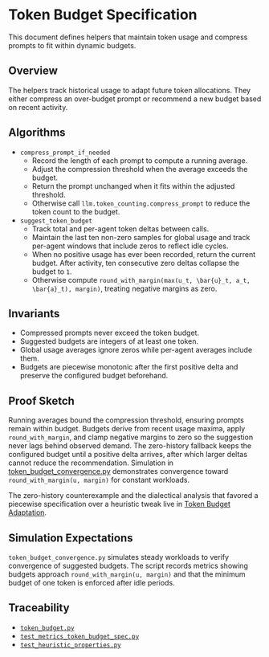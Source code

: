 # Token Budget Specification

This document defines helpers that maintain token usage and compress prompts to
fit within dynamic budgets.

## Overview

The helpers track historical usage to adapt future token allocations. They
either compress an over-budget prompt or recommend a new budget based on recent
activity.

## Algorithms

- `compress_prompt_if_needed`
    - Record the length of each prompt to compute a running average.
    - Adjust the compression threshold when the average exceeds the budget.
    - Return the prompt unchanged when it fits within the adjusted threshold.
    - Otherwise call `llm.token_counting.compress_prompt` to reduce the token
      count to the budget.
- `suggest_token_budget`
    - Track total and per-agent token deltas between calls.
    - Maintain the last ten non-zero samples for global usage and track
      per-agent windows that include zeros to reflect idle cycles.
    - When no positive usage has ever been recorded, return the current
      budget. After activity, ten consecutive zero deltas collapse the budget
      to `1`.
    - Otherwise compute
      `round_with_margin(max(u_t, \bar{u}_t, a_t, \bar{a}_t), margin)`,
      treating negative margins as zero.

## Invariants

- Compressed prompts never exceed the token budget.
- Suggested budgets are integers of at least one token.
- Global usage averages ignore zeros while per-agent averages include them.
- Budgets are piecewise monotonic after the first positive delta and preserve
  the configured budget beforehand.

## Proof Sketch

Running averages bound the compression threshold, ensuring prompts remain
within budget. Budgets derive from recent usage maxima, apply
`round_with_margin`, and clamp negative margins to zero so the suggestion never
lags behind observed demand. The zero-history fallback keeps the configured
budget until a positive delta arrives, after which larger deltas cannot reduce
the recommendation. Simulation in
[token_budget_convergence.py](../../scripts/token_budget_convergence.py)
demonstrates convergence toward `round_with_margin(u, margin)` for constant
workloads.

The zero-history counterexample and the dialectical analysis that favored a
piecewise specification over a heuristic tweak live in
[Token Budget Adaptation](../algorithms/token_budgeting.md#counterexample).

## Simulation Expectations

`token_budget_convergence.py` simulates steady workloads to verify convergence
of suggested budgets. The script records metrics showing budgets approach
`round_with_margin(u, margin)` and that the minimum budget of one token is
enforced after idle periods.

## Traceability

- [`token_budget.py`][impl]
- [`test_metrics_token_budget_spec.py`][tests]
- [`test_heuristic_properties.py`][piecewise-tests]

[impl]: ../../src/autoresearch/token_budget.py
[tests]: ../../tests/unit/test_metrics_token_budget_spec.py
[piecewise-tests]: ../../tests/unit/test_heuristic_properties.py

